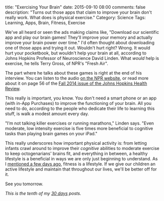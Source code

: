 title: "Exercising Your Brain"
date: 2015-09-10 08:00
comments: false
description: "Turns out those apps that claim to improve your brain don't really work. What does is physical exercise."
Category: Science
Tags: Learning, Apps, Brain, Fitness, Exercise

We've all heard or seen the ads making claims like, "Download our scientific app and play our brain games! They'll improve your memory and actually improve your brain power over time." I'd often thought about downloading one of those apps and trying it out. Wouldn't hurt right? Wrong. It would hurt your pocketbook, but wouldn't help your brain at all, according to Johns Hopkins Professor of Neuroscience David Linden.  What _would_ help is exercise, he tells Terry Gross, of NPR's "Fresh Air".

<!-- more -->

The part where he talks about these games is right at the end of his interview. You can listen to the audio [on the NPR website][1], or read more about it on page 56 of the [Fall 2014 issue of the Johns Hopkins Health Review][2]. 

This really is important, you know. You don't need a smart phone or an app (with in-App Purchases) to improve the functioning of your brain. All you need to do, according to the people who dedicate their life to learning this stuff, is walk a modest amount every day. 

"I’m not talking killer exercises or running marathons," Linden says. "Even moderate, low intensity exercise is five times more beneficial to cognitive tasks than playing brain games on your iPad."

This really underscores how important physical activity is: from letting infants crawl around to improve their _cognitive_ abilities to moderate exercise to keep octogenarians' brains fit, and everything in between, a healthy lifestyle is a beneficial in ways we are only just beginning to understand. As I [mentioned a few days ago][earlier], fitness is a lifestyle. If we give our children an active lifestyle and maintain that throughout our lives, we'll be better off for it.

See you tomorrow.

_This is the tenth of my [30 days][] posts._

[30 days]: /2015/08/31/30-days/
[1]: http://www.npr.org/sections/health-shots/2015/02/03/383426166/fingertips-to-hair-follicles-why-touch-causes-pleasure-and-pain
[2]: http://www.johnshopkinshealthreview.com/_docs/JHHR_Fall_2104.pdf
[earlier]: /2015/09/05/what-i-learned-about-fitness/

